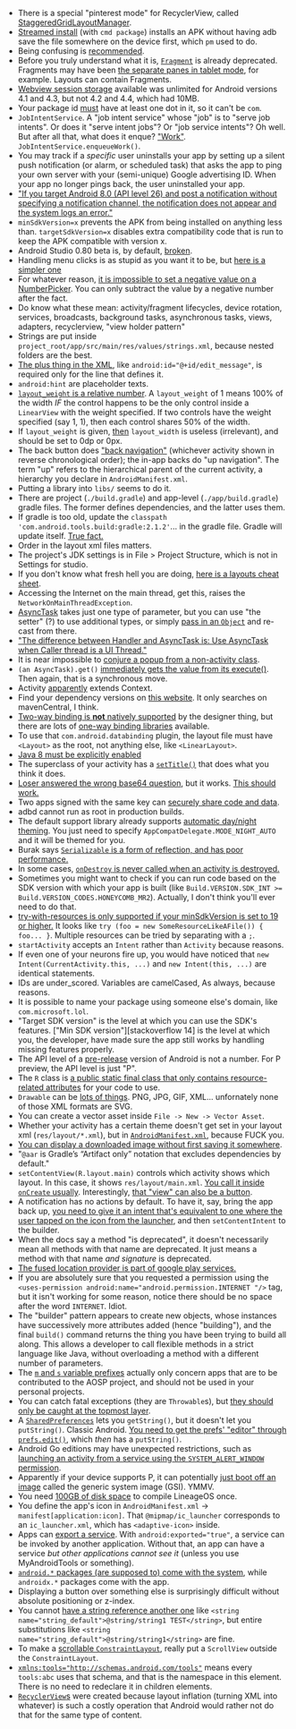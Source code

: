 - There is a special "pinterest mode" for RecyclerView, called [StaggeredGridLayoutManager](https://abhiandroid.com/materialdesign/recyclerview).
- [Streamed install](https://stackoverflow.com/questions/55524302/what-is-performing-streamed-install) (with `cmd package`) installs an APK without having adb save the file somewhere on the device first, which `pm` used to do.
- Being confusing is [recommended](https://stackoverflow.com/a/14932717/1558430).
- Before you truly understand what it is, [`Fragment`](https://developer.android.com/reference/android/app/Fragment) is already deprecated. Fragments may have been [the separate panes in tablet mode](https://developer.android.com/guide/components/fragments), for example. Layouts can contain Fragments.
- [Webview session storage](https://forums.adobe.com/thread/2350512) available was unlimited for Android versions 4.1 and 4.3, but not 4.2 and 4.4, which had 10MB.
- Your package id [must](https://developer.android.com/studio/build/application-id) have at least one dot in it, so it can't be `com`.
- `JobIntentService`. A "job intent service" whose "job" is to "serve job intents". Or does it "serve intent jobs"? Or "job service intents"? Oh well. But after all that, what does it enque? ["Work"](https://android.jlelse.eu/keep-those-background-services-working-when-targeting-android-oreo-sdk-26-cbf6cc2bdb7f). `JobIntentService.enqueueWork()`.
- You may track if a _specific_ user uninstalls your app by setting up a silent push notification (or alarm, or scheduled task) that asks the app to ping your own server with your (semi-unique) Google advertising ID. When your app no longer pings back, the user uninstalled your app.
- ["If you target Android 8.0 (API level 26) and post a notification without specifying a notification channel, the notification does not appear and the system logs an error."](https://developer.android.com/training/notify-user/channels)
- `minSdkVersion=x` prevents the APK from being installed on anything less than. `targetSdkVersion=x` disables extra compatibility code that is run to keep the APK compatible with version x.
- Android Studio 0.80 beta is, by default, [broken](http://stackoverflow.com/questions/24465289/android-studio-failure-install-failed-older-sdk).
- Handling menu clicks is as stupid as you want it to be, but [here is a simpler one](http://stackoverflow.com/a/7480103/1558430)
- For whatever reason, [it is impossible to set a negative value on a NumberPicker](http://stackoverflow.com/questions/20968561/android-numberpicker-negative-values). You can only subtract the value by a negative number after the fact.
- Do know what these mean: activity/fragment lifecycles, device rotation, services, broadcasts, background tasks, asynchronous tasks, views, adapters, recyclerview, "view holder pattern"
- Strings are put inside `project_root/app/src/main/res/values/strings.xml`, because nested folders are the best.
- [The plus thing in the XML](http://developer.android.com/training/basics/firstapp/building-ui.html), like `android:id="@+id/edit_message"`, is required only for the line that defines it.
- `android:hint` are placeholder texts.
- [`layout_weight` is a relative number](http://stackoverflow.com/questions/3995825/what-does-androidlayout-weight-mean). A `layout_weight` of 1 means 100% of the width _IF_ the control happens to be the only control inside a `LinearView` with the weight specified. If two controls have the weight specified (say 1, 1), then each control shares 50% of the width.
- If `layout_weight` is given, [then](http://developer.android.com/training/basics/firstapp/building-ui.html) `layout_width` is useless (irrelevant), and should be set to 0dp or 0px.
- The back button does ["back navigation"](http://developer.android.com/design/patterns/navigation.html) (whichever activity shown in reverse chronological order); the in-app backs do "up navigation". The term "up" refers to the hierarchical parent of the current activity, a hierarchy you declare in `AndroidManifest.xml`.
- Putting a library into `libs/` seems to do it.
- There are project (`./build.gradle`) and app-level (`./app/build.gradle`) gradle files. The former defines dependencies, and the latter uses them.
- If gradle is too old, update the `classpath 'com.android.tools.build:gradle:2.1.2'`... in the gradle file. Gradle will update itself. [True fact.](http://stackoverflow.com/questions/17634708/android-studio-upgraded-from-0-1-9-to-0-2-0-causing-gradle-build-errors-now/17648742#17648742)
- Order in the layout xml files matters.
- The project's JDK settings is in File > Project Structure, which is not in Settings for studio.
- If you don't know what fresh hell you are doing, [here is a layouts cheat sheet](http://labs.udacity.com/images/Layout-Cheat-Sheet.pdf).
- Accessing the Internet on the main thread, get this, raises the `NetworkOnMainThreadException`.
- [AsyncTask](http://stackoverflow.com/questions/3921816/can-i-pass-different-types-of-parameters-to-an-asynctask-in-android) takes just one type of parameter, but you can use "the setter" (?) to use additional types, or simply [pass in an `Object`](http://stackoverflow.com/a/9077177) and re-cast from there.
- ["The difference between Handler and AsyncTask is: Use AsyncTask when Caller thread is a UI Thread."](http://stackoverflow.com/a/9800870)
- It is near impossible to [conjure a popup from a non-activity class](http://stackoverflow.com/a/31221646).
- `(an AsyncTask).get()` [immediately gets the value from its execute()](http://stackoverflow.com/a/10972142). Then again, that is a synchronous move.
- Activity [apparently](http://stackoverflow.com/a/9192916/1558430) extends Context.
- Find your dependency versions on [this website](http://search.maven.org/#search%7Cga%7C1%7Cio.reactivex.rxjava). It only searches on mavenCentral, I think.
- [Two-way binding is **not** natively supported](https://medium.com/@fabioCollini/android-data-binding-f9f9d3afc761#.pfcgcnfo5) by the designer thing, but there are lots of [one-way binding libraries](https://developer.android.com/topic/libraries/data-binding/index.html) available.
- To use that `com.android.databinding` plugin, the layout file must have `<Layout>` as the root, not anything else, like `<LinearLayout>`.
- [Java 8 must be explicitly enabled](http://stackoverflow.com/a/37004259/1558430)
- The superclass of your activity has a [`setTitle()`](http://stackoverflow.com/questions/3975550/android-how-to-change-the-application-title) that does what you think it does.
- [Loser answered the wrong base64 question](http://stackoverflow.com/a/29383697/1558430), but it works. [This should work.](http://stackoverflow.com/a/15683305/1558430)
- Two apps signed with the same key can [securely share code and data](https://developer.android.com/studio/publish/app-signing.html#considerations).
- adbd cannot run as root in production builds.
- The default support library already supports [automatic day/night theming](https://android-developers.googleblog.com/2016/02/android-support-library-232.html). You just need to specify `AppCompatDelegate.MODE_NIGHT_AUTO` and it will be themed for you.
- Burak says [`Serializable` is a form of reflection, and has poor performance.](https://android.jlelse.eu/yet-another-awesome-kotlin-feature-parcelize-5439718ba220)
- In some cases, [`onDestroy` is never called when an activity is destroyed.](https://academy.realm.io/posts/sf-fabien-davos-modern-android-ditching-activities-fragments/)
- Sometimes you might want to check if you can run code based on the SDK version with which your app is built (like `Build.VERSION.SDK_INT >= Build.VERSION_CODES.HONEYCOMB_MR2`). Actually, I don't think you'll ever need to do that.
- [try-with-resources is only supported if your minSdkVersion is set to 19 or higher.](https://stackoverflow.com/a/24290875/1558430) It looks like `try (foo = new SomeResourceLikeAFile()) { foo... }`. Multiple resources can be tried by separating with a `;`.
- `startActivity` accepts an `Intent` rather than `Activity` because reasons.
- If even one of your neurons fire up, you would have noticed that `new Intent(CurrentActivity.this, ...)` and `new Intent(this, ...)` are identical statements.
- IDs are under_scored. Variables are camelCased, As always, because reasons.
- It is possible to name your package using someone else's domain, like `com.microsoft.lol`.
- "Target SDK version" is the level at which you can use the SDK's features. ["Min SDK version"][stackoverflow 14] is the level at which you, the developer, have made sure the app still works by handling missing features properly.
- The API level of a [pre-release](https://developer.android.com/studio/releases/platforms#P_preview) version of Android is not a number. For P preview, the API level is just "P".
- The `R` class is [a public static final class that only contains resource-related attributes](https://stackoverflow.com/questions/6804053/understand-the-r-class-in-android) for your code to use.
- `Drawable` can be [lots of things](https://developer.android.com/guide/topics/resources/drawable-resource). PNG, JPG, GIF, XML... unfornately none of those XML formats are SVG.
- You can create a vector asset inside `File -> New -> Vector Asset`.
- Whether your activity has a certain theme doesn't get set in your layout xml (`res/layout/*.xml`), but in [`AndroidManifest.xml`](https://stackoverflow.com/a/25863690/1558430), because FUCK you.
- [You can display a downloaded image without first saving it somewhere](https://stackoverflow.com/a/6407554/1558430).
- "`@aar` is Gradle’s “Artifact only” notation that excludes dependencies by default."
- `setContentView(R.layout.main)` controls which activity shows which layout. In this case, it shows `res/layout/main.xml`. [You call it inside `onCreate` usually](https://www.quora.com/In-Android-we-are-using-setContentView-function-in-almost-all-java-classes-What-does-it-do-to-our-application). Interestingly, [that "view" can also be a button](https://stackoverflow.com/a/24706566/1558430).
- A notification has no actions by default. To have it, say, bring the app back up, [you need to give it an intent that's equivalent to one where the user tapped on the icon from the launcher](https://stackoverflow.com/a/18426787/1558430), and then `setContentIntent` to the builder.
- When the docs say a method "is deprecated", it doesn't necessarily mean all methods with that name are deprecated. It just means a method with that name _and signature_ is deprecated.
- [The fused location provider is part of google play services.](https://medium.com/@ssaurel/getting-gps-location-on-android-with-fused-location-provider-api-1001eb549089)
- If you are absolutely sure that you requested a permission using the `<uses-permission android:name="android.permission.INTERNET "/>` tag, but it isn't working for some reason, notice there should be no space after the word `INTERNET`. Idiot.
- The "builder" pattern appears to create new objects, whose instances have successively more attributes added (hence "building"), and the final `build()` command returns the thing you have been trying to build all along. This allows a developer to call flexible methods in a strict language like Java, without overloading a method with a different number of parameters.
- The [`m` and `s` variable prefixes](https://stackoverflow.com/questions/2092098/why-do-most-fields-class-members-in-android-tutorial-start-with-m) actually only concern apps that are to be contributed to the AOSP project, and should not be used in your personal projects.
- You can catch fatal exceptions (they are `Throwable`s), but [they should only be caught at the topmost layer](https://softwareengineering.stackexchange.com/questions/167242/where-should-i-handle-fatal-exceptions).
- A [`SharedPreferences`](https://developer.android.com/reference/android/content/SharedPreferences) lets you `getString()`, but it doesn't let you `putString()`. Classic Android. [You need to get the prefs' "editor" through `prefs.edit()`](https://blog.teamtreehouse.com/making-sharedpreferences-easy-with-kotlin), which _then_ has a `putString()`.
- Android Go editions may have unexpected restrictions, such as [launching an activity from a service using the `SYSTEM_ALERT_WINDOW` permission](https://developer.android.com/preview/privacy/background-activity-starts).
- Apparently if your device supports P, it can potentially [just boot off an image](https://developer.android.com/topic/generic-system-image) called the generic system image (GSI). YMMV.
- You need [100GB of disk space](https://wiki.lineageos.org/devices/bacon/build) to compile LineageOS once.
- You define the app's icon in `AndroidManifest.xml` -> `manifest[application:icon]`. That `@mipmap/ic_launcher` corresponds to an `ic_launcher.xml`, which has `<adaptive-icon>` inside.
- Apps can [export a service](https://developer.android.com/guide/topics/manifest/service-element#exported). With `android:exported="true"`, a service can be invoked by another application. Without that, an app can have a service _but other applications cannot see it_ (unless you use MyAndroidTools or something).
- [`android.*` packages (are supposed to) come with the system](https://stackoverflow.com/a/51280256/1558430), while `androidx.*` packages come with the app.
- Displaying a button over something else is surprisingly difficult without absolute positioning or z-index.
- You cannot [have a string reference another one](https://stackoverflow.com/questions/4746058/reference-one-string-from-another-string-in-strings-xml) like `<string name="string_default">@string/string1 TEST</string>`, but entire substitutions like `<string name="string_default">@string/string1</string>` are fine.
- To make a [scrollable `ConstraintLayout`](https://stackoverflow.com/questions/43098150/android-how-to-make-a-scrollable-constraintlayout), really put a `ScrollView` outside the `ConstraintLayout`.
- [`xmlns:tools="http://schemas.android.com/tools"`](https://stackoverflow.com/questions/15368386/what-is-the-meaning-of-xmlnstools-in-android-xml-layout) means every `tools:abc` uses that schema, and that is the namespace in this element. There is no need to redeclare it in children elements.
- [`RecyclerView`s](https://developer.android.com/reference/android/support/v7/widget/RecyclerView) were created because layout inflation (turning XML into whatever) is such a costly operation that Android would rather not do that for the same type of content.
